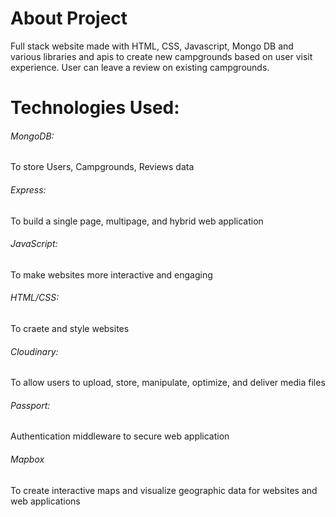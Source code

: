 <h1>About Project</h1>
Full stack website made with HTML, CSS, Javascript, Mongo DB and various libraries and apis to create new campgrounds based on user visit experience. User can leave a review on existing campgrounds.

<h1>Technologies Used:</h1>
<p><h6>MongoDB:</h6> To store Users, Campgrounds, Reviews data</p>
<p><h6>Express:</h6> To build a single page, multipage, and hybrid web application</p>
<p><h6>JavaScript:</h6> To make websites more interactive and engaging</p>
<p><h6>HTML/CSS:</h6> To craete and style websites</p>
<p><h6>Cloudinary:</h6> To allow users to upload, store, manipulate, optimize, and deliver media files</p>
<p><h6>Passport:</h6> Authentication middleware to secure web application</p>
<p><h6>Mapbox</h6>To create interactive maps and visualize geographic data for websites and web applications</p>
